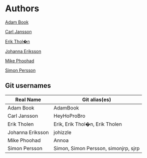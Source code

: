 # Authors

[Adam Book](https://github.com/AdamBook)

[Carl Jansson](https://github.com/HeyHoProBro)

[Erik Thol�n](https://github.com/tholene)

[Johanna Eriksson](https://github.com/johizzle)

[Mike Phoohad](https://github.com/Annoa)

[Simon Persson](https://github.com/simonjrp)



## Git usernames

Real Name       	| Git alias(es)       
--------------- 	| --------------
Adam Book		      | AdamBook
Carl Jansson    	| HeyHoProBro
Erik Tholen  	  	| Erik, Erik Thol�n, Erik Tholen  
Johanna Eriksson	| johizzle
Mike Phoohad	  	| Annoa
Simon Persson   	| Simon, Simon Persson, simonjrp, sjrp
